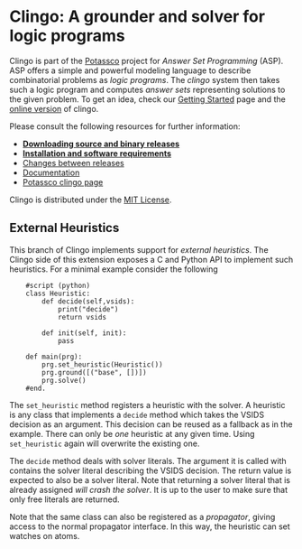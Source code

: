 # Clingo: A grounder and solver for logic programs

Clingo is part of the [Potassco](https://potassco.org) project for *Answer Set
Programming* (ASP).  ASP offers a simple and powerful modeling language to
describe combinatorial problems as *logic programs*.  The *clingo* system then
takes such a logic program and computes *answer sets* representing solutions to
the given problem.  To get an idea, check our [Getting
Started](https://potassco.org/doc/start/) page and the [online
version](https://potassco.org/clingo/run/) of clingo.

Please consult the following resources for further information:

  - [**Downloading source and binary releases**](https://github.com/potassco/clingo/releases)
  - [**Installation and software requirements**](INSTALL.md)
  - [Changes between releases](CHANGES.md)
  - [Documentation](https://github.com/potassco/guide/releases)
  - [Potassco clingo page](https://potassco.org/clingo/)

Clingo is distributed under the [MIT License](LICENSE.md).

## External Heuristics

This branch of Clingo implements support for *external heuristics*. The Clingo
side of this extension exposes a C and Python API to implement such heuristics. For a minimal example consider the following

```
    #script (python)
    class Heuristic:
        def decide(self,vsids):
            print("decide")
            return vsids

        def init(self, init):
            pass

    def main(prg):
        prg.set_heuristic(Heuristic())
        prg.ground([("base", [])])
        prg.solve()
    #end.
```

The `set_heuristic` method registers a heuristic with the solver. A heuristic
is any class that implements a `decide` method which takes the VSIDS decision
as an argument. This decision can be reused as a fallback as in the example.
There can only be *one* heuristic at any given time. Using `set_heuristic`
again will overwrite the existing one.

The `decide` method deals with solver literals. The argument it is called with
contains the solver literal describing the VSIDS decision. The return value is
expected to also be a solver literal. Note that returning a solver literal that
is already assigned *will crash the solver*. It is up to the user to make sure
that only free literals are returned.

Note that the same class can also be registered as a *propagator*, giving
access to the normal propagator interface. In this way, the heuristic can set
watches on atoms.
